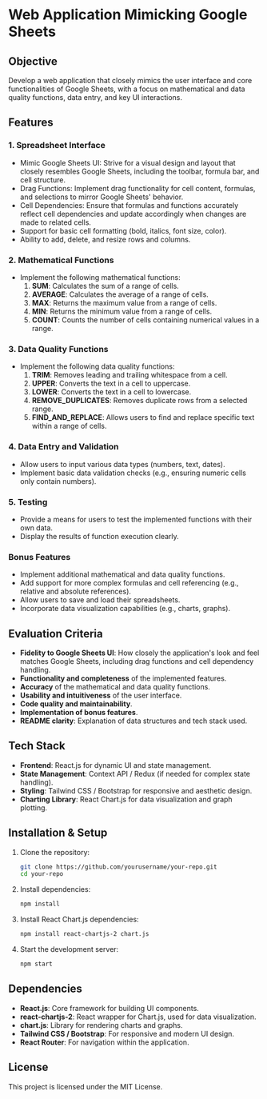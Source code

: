 # Web Application Mimicking Google Sheets

## Objective

Develop a web application that closely mimics the user interface and core functionalities of Google Sheets, with a focus on mathematical and data quality functions, data entry, and key UI interactions.

## Features

### 1. Spreadsheet Interface

- Mimic Google Sheets UI: Strive for a visual design and layout that closely resembles Google Sheets, including the toolbar, formula bar, and cell structure.
- Drag Functions: Implement drag functionality for cell content, formulas, and selections to mirror Google Sheets' behavior.
- Cell Dependencies: Ensure that formulas and functions accurately reflect cell dependencies and update accordingly when changes are made to related cells.
- Support for basic cell formatting (bold, italics, font size, color).
- Ability to add, delete, and resize rows and columns.

### 2. Mathematical Functions

- Implement the following mathematical functions:
  1. **SUM**: Calculates the sum of a range of cells.
  2. **AVERAGE**: Calculates the average of a range of cells.
  3. **MAX**: Returns the maximum value from a range of cells.
  4. **MIN**: Returns the minimum value from a range of cells.
  5. **COUNT**: Counts the number of cells containing numerical values in a range.

### 3. Data Quality Functions

- Implement the following data quality functions:
  1. **TRIM**: Removes leading and trailing whitespace from a cell.
  2. **UPPER**: Converts the text in a cell to uppercase.
  3. **LOWER**: Converts the text in a cell to lowercase.
  4. **REMOVE\_DUPLICATES**: Removes duplicate rows from a selected range.
  5. **FIND\_AND\_REPLACE**: Allows users to find and replace specific text within a range of cells.

### 4. Data Entry and Validation

- Allow users to input various data types (numbers, text, dates).
- Implement basic data validation checks (e.g., ensuring numeric cells only contain numbers).

### 5. Testing

- Provide a means for users to test the implemented functions with their own data.
- Display the results of function execution clearly.

### Bonus Features

- Implement additional mathematical and data quality functions.
- Add support for more complex formulas and cell referencing (e.g., relative and absolute references).
- Allow users to save and load their spreadsheets.
- Incorporate data visualization capabilities (e.g., charts, graphs).

## Evaluation Criteria

- **Fidelity to Google Sheets UI**: How closely the application's look and feel matches Google Sheets, including drag functions and cell dependency handling.
- **Functionality and completeness** of the implemented features.
- **Accuracy** of the mathematical and data quality functions.
- **Usability and intuitiveness** of the user interface.
- **Code quality and maintainability**.
- **Implementation of bonus features**.
- **README clarity**: Explanation of data structures and tech stack used.

## Tech Stack

- **Frontend**: React.js for dynamic UI and state management.
- **State Management**: Context API / Redux (if needed for complex state handling).
- **Styling**: Tailwind CSS / Bootstrap for responsive and aesthetic design.
- **Charting Library**: React Chart.js for data visualization and graph plotting.

## Installation & Setup

1. Clone the repository:

   ```sh
   git clone https://github.com/yourusername/your-repo.git
   cd your-repo
   ```

2. Install dependencies:

   ```sh
   npm install
   ```

3. Install React Chart.js dependencies:

   ```sh
   npm install react-chartjs-2 chart.js
   ```

4. Start the development server:

   ```sh
   npm start
   ```

## Dependencies

- **React.js**: Core framework for building UI components.
- **react-chartjs-2**: React wrapper for Chart.js, used for data visualization.
- **chart.js**: Library for rendering charts and graphs.
- **Tailwind CSS / Bootstrap**: For responsive and modern UI design.
- **React Router**: For navigation within the application.

## License

This project is licensed under the MIT License.

##

